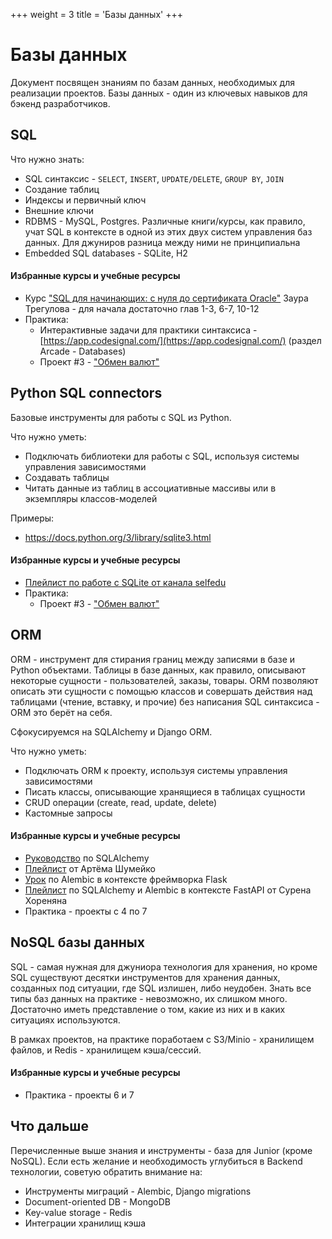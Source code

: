 +++
weight = 3
title = 'Базы данных'
+++

# Базы данных

Документ посвящен знаниям по базам данных, необходимых для реализации проектов. Базы данных - один из ключевых навыков для бэкенд разработчиков.

## SQL

Что нужно знать:
- SQL синтаксис - `SELECT`, `INSERT`, `UPDATE/DELETE`, `GROUP BY`, `JOIN`
- Создание таблиц
- Индексы и первичный ключ
- Внешние ключи
- RDBMS - MySQL, Postgres. Различные книги/курсы, как правило, учат SQL в контексте в одной из этих двух систем управления баз данных. Для джуниров разница между ними не принципиальна
- Embedded SQL databases - SQLite, H2

#### Избранные курсы и учебные ресурсы

- Курс ["SQL для начинающих: с нуля до сертификата Oracle"](https://stepik.org/course/115617) Заура Трегулова - для начала достаточно глав 1-3, 6-7, 10-12
- Практика:
  - Интерактивные задачи для практики синтаксиса - [https://app.codesignal.com/](https://app.codesignal.com/) (раздел Arcade - Databases)
  - Проект #3 - ["Обмен валют"](../projects/currency-exchange.md)

## Python SQL connectors

Базовые инструменты для работы с SQL из Python.

Что нужно уметь:
- Подключать библиотеки для работы с SQL, используя системы управления зависимостями
- Создавать таблицы
- Читать данные из таблиц в ассоциативные массивы или в экземпляры классов-моделей

Примеры:
- https://docs.python.org/3/library/sqlite3.html

#### Избранные курсы и учебные ресурсы

- [Плейлист по работе с SQLite от канала selfedu](https://www.youtube.com/playlist?list=PLA0M1Bcd0w8x4Inr5oYttMK6J47vxgv6J)
- Практика:
  - Проект #3 - ["Обмен валют"](../projects/currency-exchange.md)

## ORM

ORM - инструмент для стирания границ между записями в базе и Python объектами. Таблицы в базе данных, как правило, описывают некоторые сущности - пользователей, заказы, товары. ORM позволяют описать эти сущности с помощью классов и совершать действия над таблицами (чтение, вставку, и прочие) без написания SQL синтаксиса - ORM это берёт на себя.

Сфокусируемся на SQLAlchemy и Django ORM.

Что нужно уметь:
- Подключать ORM к проекту, используя системы управления зависимостями
- Писать классы, описывающие хранящиеся в таблицах сущности
- CRUD операции (create, read, update, delete)
- Кастомные запросы

#### Избранные курсы и учебные ресурсы

- [Руководство](https://apipython.ru/sqlalchemy-polnoe-rukovodstvo-dlya-nachinayushhih-i-prodvinutyh/) по SQLAlchemy
- [Плейлист](https://www.youtube.com/playlist?list=PLeLN0qH0-mCXARD_K-USF2wHctxzEVp40) от Артёма Шумейко
- [Урок](https://pythonru.com/uroki/16-migracii-bazy-dannyh-s-pomoshhju-alembic) по Alembic в контексте фреймворка Flask
- [Плейлист](https://www.youtube.com/playlist?list=PLYnH8mpFQ4akzzS1D9IHkMuXacb-bD4Cl) по SQLAlchemy и Alembic в контексте FastAPI от Сурена Хореняна
- Практика - проекты с 4 по 7

## NoSQL базы данных

SQL - самая нужная для джуниора технология для хранения, но кроме SQL существуют десятки инструментов для хранения данных, созданных под ситуации, где SQL излишен, либо неудобен. Знать все типы баз данных на практике - невозможно, их слишком много. Достаточно иметь представление о том, какие из них и в каких ситуациях используются.

В рамках проектов, на практике поработаем с S3/Minio - хранилищем файлов, и Redis - хранилищем кэша/сессий. 

#### Избранные курсы и учебные ресурсы

- Практика - проекты 6 и 7

## Что дальше

Перечисленные выше знания и инструменты - база для Junior (кроме NoSQL). Если есть желание и необходимость углубиться в Backend технологии, советую обратить внимание на:

- Инструменты миграций - Alembic, Django migrations
- Document-oriented DB - MongoDB
- Key-value storage - Redis
- Интеграции хранилищ кэша
